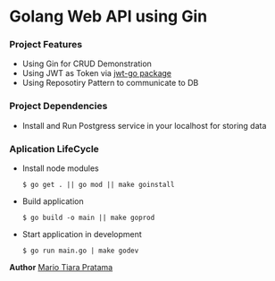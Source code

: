 # Golang Web API using Gin

### Project Features
* Using Gin for CRUD Demonstration
* Using JWT as Token via [jwt-go package](https://github.com/dgrijalva/jwt-go)
* Using Reposotiry Pattern to communicate to DB

### Project Dependencies
* Install and Run Postgress service in your localhost for storing data

### Aplication LifeCycle
- Install node modules
  ```
  $ go get . || go mod || make goinstall
  ```
- Build application
  ```
  $ go build -o main || make goprod
  ```
- Start application in development
  ```
  $ go run main.go | make godev
  ```
**Author**
[Mario Tiara Pratama](https://github.com/MarioTiara)